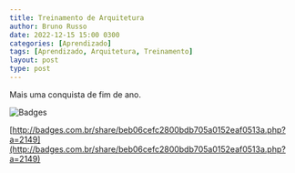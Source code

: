 ```yaml
---
title: Treinamento de Arquitetura
author: Bruno Russo
date: 2022-12-15 15:00 0300
categories: [Aprendizado]
tags: [Aprendizado, Arquitetura, Treinamento]
layout: post
type: post
---
```


Mais uma conquista de fim de ano.

![Badges](https://www.brunorusso.com.br/assets/BOB-198209.png)

[http://badges.com.br/share/beb06cefc2800bdb705a0152eaf0513a.php?a=2149](http://badges.com.br/share/beb06cefc2800bdb705a0152eaf0513a.php?a=2149)

